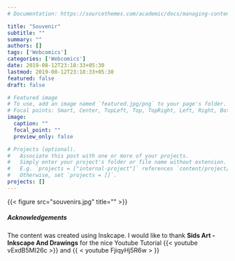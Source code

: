 ```yaml
---
# Documentation: https://sourcethemes.com/academic/docs/managing-content/

title: "Souvenir"
subtitle: ""
summary: ""
authors: []
tags: ['Webcomics']
categories: ['Webcomics']
date: 2019-08-12T23:18:33+05:30
lastmod: 2019-08-12T23:18:33+05:30
featured: false
draft: false

# Featured image
# To use, add an image named `featured.jpg/png` to your page's folder.
# Focal points: Smart, Center, TopLeft, Top, TopRight, Left, Right, BottomLeft, Bottom, BottomRight.
image:
  caption: ""
  focal_point: ""
  preview_only: false

# Projects (optional).
#   Associate this post with one or more of your projects.
#   Simply enter your project's folder or file name without extension.
#   E.g. `projects = ["internal-project"]` references `content/project/deep-learning/index.md`.
#   Otherwise, set `projects = []`.
projects: []
---
```


{{< figure src="souvenirs.jpg" title="" >}}


##### Acknowledgements
The content was created using Inskcape. I would like to thank **Sids Art - Inkscape And Drawings** for the nice Youtube Tutorial {{< youtube vExdB5MI26c >}} and {{ < youtube FjiqyHj5R6w > }}

